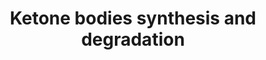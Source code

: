 ---
annotations:
- type: Pathway Ontology
  value: ketone bodies metabolic pathway
authors:
- MaintBot
- Thomas
- Egonw
- Khanspers
- Ddigles
- Zhu.lu
- Eweitz
description: 'Ketone bodies are three water-soluble compounds that are produced as
  by-products when fatty acids are broken down for energy in the liver and kidney.
  They are used as a source of energy in the heart and brain. In the brain, they are
  a vital source of energy during fasting.  Source: [[wikipedia:Ketone_bodies|Wikipedia]]'
last-edited: 2021-05-21
organisms:
- Pan troglodytes
redirect_from:
- /index.php/Pathway:WP898
- /instance/WP898
schema-jsonld:
- '@context': https://schema.org/
  '@id': https://wikipathways.github.io/pathways/WP898.html
  '@type': Dataset
  creator:
    '@type': Organization
    name: WikiPathways
  description: 'Ketone bodies are three water-soluble compounds that are produced
    as by-products when fatty acids are broken down for energy in the liver and kidney.
    They are used as a source of energy in the heart and brain. In the brain, they
    are a vital source of energy during fasting.  Source: [[wikipedia:Ketone_bodies|Wikipedia]]'
  keywords:
  - Acetoacetate
  - OXCT1
  - 3-Hydroxy-3-methylglutaryl-CoA
  - BDH1
  - Acetoacetyl-CoA
  - 3-Hydroxy-butyrate
  - HMGCL
  - Acetyl-CoA
  - ACAT1
  - HMGCS2
  license: CC0
  name: Ketone bodies synthesis and degradation
seo: CreativeWork
title: Ketone bodies synthesis and degradation
wpid: WP898
---